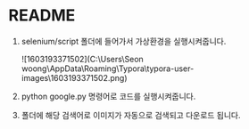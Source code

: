 # README	

1. selenium/script 폴더에 들어가서 가상환경을 실행시켜줍니다.

   ![1603193371502](C:\Users\Seon woong\AppData\Roaming\Typora\typora-user-images\1603193371502.png)

2. python google.py 명령어로 코드를 실행시켜줍니다.

3. 폴더에 해당 검색어로 이미지가 자동으로 검색되고 다운로드 됩니다.





